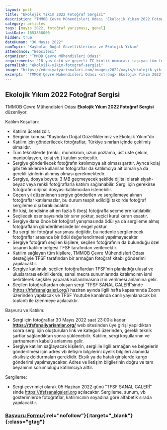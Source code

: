 ```yaml
---
layout: post
title: "Ekolojik Yıkım 2022 Fotoğraf Sergisi"
description: "TMMOB Çevre Mühendisleri Odası 'Ekolojik Yıkım 2022 Fotoğraf Sergisi' düzenliyor."
category: articles
tags: [mayıs 2022, fotoğraf yarışması, genel]
lastDate: 1653858000
hidden: true
dateHuman: "30 Mayıs 2022"
comTopic: "Kaybolan Doğal Güzelliklerimiz ve Ekolojik Yıkım"
attendance: "Websitesi"
organizer: "TMMOB Çevre Mühendisleri Odası"
requirements: "18 yaş üstü ve geçerli TC kimlik numarası taşıyan tüm fotoğrafçılar katılabilir."
permalink: "ekolojik-yikim-fotograf-sergisi"
image: "https://edebiyatyarismalari.com/images/2022/mayis/ekolojik-yikim-fotograf-sergisi.jpg"
excerpt:  "TMMOB Çevre Mühendisleri Odası <strong> Ekolojik Yıkım 2022 Fotoğraf Sergisi </strong> düzenliyor."
---
```


## Ekolojik Yıkım 2022 Fotoğraf Sergisi
TMMOB Çevre Mühendisleri Odası **Ekolojik Yıkım 2022 Fotoğraf Sergisi** düzenliyor.

Katılım Koşulları:
- Katılım ücretsizdir.
- Serginin konusu “Kaybolan Doğal Güzelliklerimiz ve Ekolojik Yıkım”dır
- Katılım için gönderilecek fotoğraflar, Türkiye sınırları içinde çekilmiş olmalıdır.
- Tüm tekniklerde (renkli, monokrom, uzun pozlama, üst üste çekim, manipülasyon, kolaj vb.) katılım serbesttir.
- Sergiye gönderilecek fotoğrafın katılımcıya ait olması şarttır. Ayrıca kolaj gibi tekniklerde kullanılan fotoğraflar da katılımcıya ait olmalı ya da gerekli izinlerin alınmış olması gerekmektedir.
- Sergiye, dosya boyutu 3 MB geçmeyecek şekilde dijital olarak siyah-beyaz veya renkli fotoğraflarla katılım sağlanabilir. Sergi için gerekirse fotoğrafın orijinal dosyası katılımcıdan istenebilir.
- Geçen yıl düzenlenen sergiye gönderilen ve sergilemeye alınan fotoğraflar katılamazlar, bu durum tespit edildiği takdirde fotoğraf sergileme dışı bırakılacaktır.
- Bir kişi, kendisine ait en fazla 5 (beş) fotoğrafla seçmelere katılabilir.
- Seçilecek eser sayısında bir sınır yoktur, seçici kurul kararı esastır.
- Sergiye daha önce bir fotoğraf yarışmasında ödül ya da sergileme almış fotoğrafların gönderilmesinde bir engel yoktur.
- Bu sergi bir fotoğraf yarışması değildir, bu nedenle sergilenecek fotoğraflar arasında bir ödül değerlendirmesi yapılmayacaktır.
- Sergiye fotoğrafı seçilen kişilere, seçilen fotoğrafının da bulunduğu özel tasarım katılım belgesi TFSF tarafından verilecektir.
- Katılım sağlayan tüm kişilere, TMMOB Çevre Mühendisleri Odası desteğiyle TFSF tarafından bir armağan fotoğraf kitabı gönderimi yapılacaktır.
- Sergiye katılmak; seçilen fotoğraflardan TFSF’nin planladığı ulusal ve uluslararası etkinliklerde, sanal mecra sunumlarında katılımcının ismi belirtilerek seçkiler yaparak kullanılmasına izin verilmesi anlamına gelir.
- Seçilen fotoğraflardan oluşan sergi “TFSF SANAL GALERİ”sinde (https://tfsfsanalgaleri.org/) haziran ayında ilgili hafta kapsamında Zoom üzerinden yapılacak ve TFSF Youtube kanalında canlı yayınlanacak bir toplantı ile izlenmeye açılacaktır.

Başvuru ve Katılım:
- Sergi için fotoğraflar 30 Mayıs 2022 saat 23:00’a kadar **https://tfsfonaliyarismlar.org/** web sitesinden üye girişi yapıldıktan sonra sergi için oluşturulan link ve kategori üzerinden, gerekli teknik şartlar sağlandıktan sonra yüklenebilir. Katılım, sergi koşullarının ve şartnamenin kabulü anlamına gelir.
- Sergiye katılım sağlayacak kişilerin, sergi ile ilgili armağan ve belgelerin gönderilmesi için adres vb iletişim bilgilerini üyelik bilgileri alanında eksiksiz doldurmaları gereklidir. Eksik ya da hatalı girişlerde kargo gönderimi yapılmayacaktır. Adres ve iletişim bilgilerinin doğru ve tam beyanının sorumluluğu katılımcıya aittir.

Sergileme:
- Sergi çevrimiçi olarak 05 Haziran 2022 günü “TFSF SANAL GALERİ” sinde https://tfsfsanalgaleri.org açılacaktır. Sergileme, sunum, vb gösterimlerde fotoğraflar, katılımcının soyadına göre alfabetik sırada yapılacaktır.


### [Başvuru Formu](https://tfsfonayliyarismalar.org/?ref=edebiyatyarismalari.com){:rel="nofollow"}{:target="_blank"}{:class="gtag"}